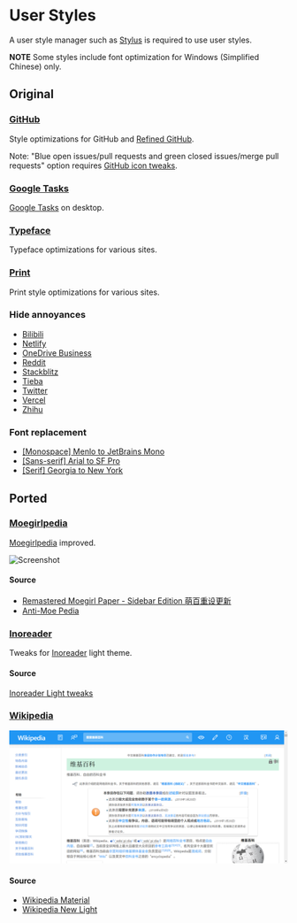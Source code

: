 # User Styles

A user style manager such as [Stylus](https://add0n.com/stylus.html) is required to use user styles.

**NOTE** Some styles include font optimization for Windows (Simplified Chinese) only.

## Original

### [GitHub](github.user.css?raw=true)

Style optimizations for GitHub and [Refined GitHub](https://github.com/refined-github/refined-github).

Note: "Blue open issues/pull requests and green closed issues/merge pull requests" option requires [GitHub icon tweaks](../scripts/README.md#github-icon-tweaks).

### [Google Tasks](google-tasks.user.css?raw=true)

[Google Tasks](https://tasks.google.com/embed/?origin=https://calendar.google.com&fullWidth=1) on desktop.

### [Typeface](typeface.user.css?raw=true)

Typeface optimizations for various sites.

### [Print](print.user.css?raw=true)

Print style optimizations for various sites.

### Hide annoyances

-   [Bilibili](bilibili.user.css?raw=true)
-   [Netlify](netlify.user.css?raw=true)
-   [OneDrive Business](onedrive-business.user.css?raw=true)
-   [Reddit](reddit.user.css?raw=true)
-   [Stackblitz](stackblitz.user.css?raw=true)
-   [Tieba](tieba.user.css?raw=true)
-   [Twitter](twitter.user.css?raw=true)
-   [Vercel](vercel.user.css?raw=true)
-   [Zhihu](zhihu.user.css?raw=true)

### Font replacement

- [\[Monospace\] Menlo to JetBrains Mono](menlo-to-jetbrains-mono.user.css?raw=true)
- [\[Sans-serif\] Arial to SF Pro](arial-to-sf-pro.user.css?raw=true)
- [\[Serif\] Georgia to New York](georgia-to-new-york.user.css?raw=true)

## Ported

### [Moegirlpedia](moegirl.user.css?raw=true)

[Moegirlpedia](https://zh.moegirl.org/) improved.

![Screenshot](../screenshots/moegirlpedia.png)

#### Source

-   [Remastered Moegirl Paper - Sidebar Edition 萌百重设更新](https://userstyles.org/styles/163374/remastered-moegirl-paper-sidebar-edition)
-   [Anti-Moe Pedia](https://userstyles.org/styles/145419/anti-moe-pedia)

### [Inoreader](inoreader.user.css?raw=true)

Tweaks for [Inoreader](https://www.inoreader.com/) light theme.

#### Source

[Inoreader Light tweaks](http://userstyles.org/styles/142459)

### [Wikipedia](wikipedia.user.css?raw=true)

![](../screenshots/wikipedia.png)

#### Source

-   [Wikipedia Material](https://userstyles.org/styles/140009/wikipedia-material)
-   [Wikipedia New Light](https://userstyles.org/styles/139227/wikipedia-new-light)
